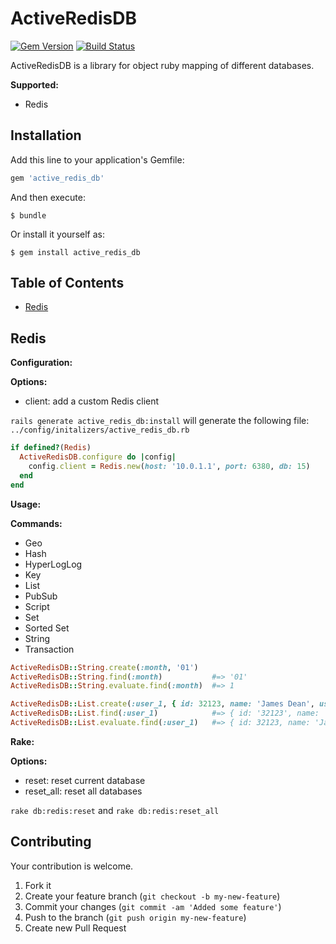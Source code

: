 # ActiveRedisDB

[![Gem Version](https://badge.fury.io/rb/active_redis_db.svg)](http://badge.fury.io/rb/active_redis_db)
[![Build Status](https://travis-ci.org/drexed/active_redis_db.svg?branch=master)](https://travis-ci.org/drexed/active_redis_db)

ActiveRedisDB is a library for object ruby mapping of different databases.

**Supported:**
  * Redis

## Installation

Add this line to your application's Gemfile:

```ruby
gem 'active_redis_db'
```

And then execute:

    $ bundle

Or install it yourself as:

    $ gem install active_redis_db

## Table of Contents

* [Redis](#redis)

## Redis

**Configuration:**

**Options:**
 * client: add a custom Redis client

`rails generate active_redis_db:install` will generate the following file:
`../config/initalizers/active_redis_db.rb`

```ruby
if defined?(Redis)
  ActiveRedisDB.configure do |config|
    config.client = Redis.new(host: '10.0.1.1', port: 6380, db: 15)
  end
end
```

**Usage:**

**Commands:**
 * Geo
 * Hash
 * HyperLogLog
 * Key
 * List
 * PubSub
 * Script
 * Set
 * Sorted Set
 * String
 * Transaction

```ruby
ActiveRedisDB::String.create(:month, '01')
ActiveRedisDB::String.find(:month)           #=> '01'
ActiveRedisDB::String.evaluate.find(:month)  #=> 1

ActiveRedisDB::List.create(:user_1, { id: 32123, name: 'James Dean', username: 'alpha123' })
ActiveRedisDB::List.find(:user_1)            #=> { id: '32123', name: 'James Dean', username: 'alpha123' }
ActiveRedisDB::List.evaluate.find(:user_1)   #=> { id: 32123, name: 'James Dean', username: 'alpha123' }
```

**Rake:**

**Options:**
 * reset: reset current database
 * reset_all: reset all databases

`rake db:redis:reset` and `rake db:redis:reset_all`

## Contributing

Your contribution is welcome.

1. Fork it
2. Create your feature branch (`git checkout -b my-new-feature`)
3. Commit your changes (`git commit -am 'Added some feature'`)
4. Push to the branch (`git push origin my-new-feature`)
5. Create new Pull Request
